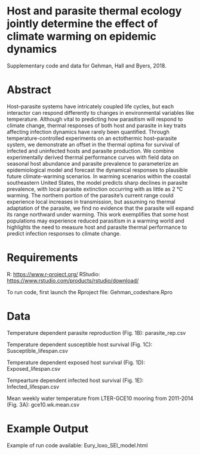 # Host and parasite thermal ecology jointly determine the effect of climate warming on epidemic dynamics

Supplementary code and data for Gehman, Hall and Byers, 2018. 

# Abstract
Host–parasite systems have intricately coupled life cycles, but each
interactor can respond differently to changes in environmental
variables like temperature. Although vital to predicting how parasitism
will respond to climate change, thermal responses of both
host and parasite in key traits affecting infection dynamics have
rarely been quantified. Through temperature-controlled experiments
on an ectothermic host–parasite system, we demonstrate
an offset in the thermal optima for survival of infected and uninfected
hosts and parasite production. We combine experimentally
derived thermal performance curves with field data on
seasonal host abundance and parasite prevalence to parameterize
an epidemiological model and forecast the dynamical responses to
plausible future climate-warming scenarios. In warming scenarios
within the coastal southeastern United States, the model predicts
sharp declines in parasite prevalence, with local parasite extinction
occurring with as little as 2 °C warming. The northern portion of
the parasite’s current range could experience local increases in
transmission, but assuming no thermal adaptation of the parasite,
we find no evidence that the parasite will expand its range northward
under warming. This work exemplifies that some host populations
may experience reduced parasitism in a warming world
and highlights the need to measure host and parasite thermal
performance to predict infection responses to climate change.

# Requirements

R: https://www.r-project.org/
RStudio: https://www.rstudio.com/products/rstudio/download/

To run code, first launch the Rproject file: Gehman_codeshare.Rpro

# Data
Temperature dependent parasite reproduction (Fig. 1B): parasite_rep.csv

Temperature dependent susceptible host survival (Fig. 1C): Susceptible_lifespan.csv

Temperature dependent exposed host survival (Fig. 1D): Exposed_lifespan.csv

Tempearture dependent infected host survival (Fig. 1E): Infected_lifespan.csv

Mean weekly water temperature from LTER-GCE10 mooring from 2011-2014 (Fig. 3A): gce10.wk.mean.csv

# Example Output
Example of run code available: Eury_loxo_SEI_model.html
